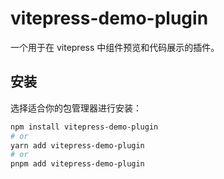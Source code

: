 # vitepress-demo-plugin

一个用于在 vitepress 中组件预览和代码展示的插件。

## 安装

选择适合你的包管理器进行安装：

```perl
npm install vitepress-demo-plugin
# or
yarn add vitepress-demo-plugin
# or
pnpm add vitepress-demo-plugin
```
